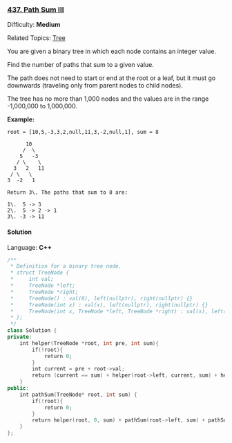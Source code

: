 ### [437\. Path Sum III](https://leetcode.com/problems/path-sum-iii/)

Difficulty: **Medium**

Related Topics: [Tree](https://leetcode.com/tag/tree/)

You are given a binary tree in which each node contains an integer value.

Find the number of paths that sum to a given value.

The path does not need to start or end at the root or a leaf, but it must go downwards (traveling only from parent nodes to child nodes).

The tree has no more than 1,000 nodes and the values are in the range -1,000,000 to 1,000,000.

**Example:**

```
root = [10,5,-3,3,2,null,11,3,-2,null,1], sum = 8

      10
     /  \
    5   -3
   / \    \
  3   2   11
 / \   \
3  -2   1

Return 3\. The paths that sum to 8 are:

1\.  5 -> 3
2\.  5 -> 2 -> 1
3\. -3 -> 11
```

#### Solution

Language: **C++**

```c++
/**
 * Definition for a binary tree node.
 * struct TreeNode {
 *     int val;
 *     TreeNode *left;
 *     TreeNode *right;
 *     TreeNode() : val(0), left(nullptr), right(nullptr) {}
 *     TreeNode(int x) : val(x), left(nullptr), right(nullptr) {}
 *     TreeNode(int x, TreeNode *left, TreeNode *right) : val(x), left(left), right(right) {}
 * };
 */
class Solution {
private:
    int helper(TreeNode *root, int pre, int sum){
        if(!root){
            return 0;
        }
        int current = pre + root->val;
        return (current == sum) + helper(root->left, current, sum) + helper(root->right, current, sum);
    }
public:
    int pathSum(TreeNode* root, int sum) {
        if(!root){
            return 0;
        }
        return helper(root, 0, sum) + pathSum(root->left, sum) + pathSum(root->right, sum);
    }
};
```
